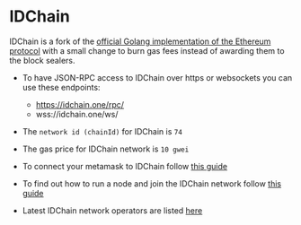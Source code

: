 # IDChain

IDChain is a fork of the [official Golang implementation of the Ethereum protocol](https://github.com/ethereum/go-ethereum) with a small change to burn gas fees instead of awarding them to the block sealers.

- To have JSON-RPC access to IDChain over https or websockets you can use these endpoints:

  - https://idchain.one/rpc/
  - wss://idchain.one/ws/
- The `network id (chainId)` for IDChain is `74`
- The gas price for IDChain network is `10 gwei`
- To connect your metamask to IDChain follow [this guide](https://github.com/BrightID/IDChain/wiki/Connect-Metamask-to-IDChain)
- To find out how to run a node and join the IDChain network follow [this guide](https://github.com/BrightID/IDChain/wiki/Joining-the-IDChain-Network)
- Latest IDChain network operators are listed [here](https://docs.google.com/spreadsheets/d/1OR1xh35CJvPnhHjwgvPXGg3w-LhB1KnpXbCn1-4aTYY/edit?usp=sharing)
